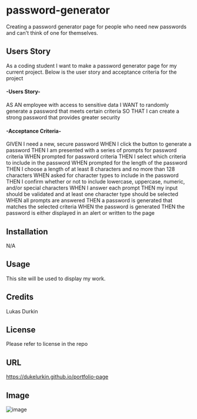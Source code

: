 # password-generator
Creating a password generator page for people who need new passwords and can't think of one for themselves.




## Users Story
As a coding student I want to make a password generator page for my current project. 
Below is the user story and acceptance criteria for the project

#### -Users Story-
AS AN employee with access to sensitive data
I WANT to randomly generate a password that meets certain criteria
SO THAT I can create a strong password that provides greater security

#### -Acceptance Criteria-

GIVEN I need a new, secure password
WHEN I click the button to generate a password
THEN I am presented with a series of prompts for password criteria
WHEN prompted for password criteria
THEN I select which criteria to include in the password
WHEN prompted for the length of the password
THEN I choose a length of at least 8 characters and no more than 128 characters
WHEN asked for character types to include in the password
THEN I confirm whether or not to include lowercase, uppercase, numeric, and/or special characters
WHEN I answer each prompt
THEN my input should be validated and at least one character type should be selected
WHEN all prompts are answered
THEN a password is generated that matches the selected criteria
WHEN the password is generated
THEN the password is either displayed in an alert or written to the page




## Installation

N/A

## Usage

This site will be used to display my work.

## Credits

Lukas Durkin

## License
Please refer to license in the repo

## URL
https://dukelurkin.github.io/portfolio-page

## Image
![image](./assets/images/portfolio-page-image.png)

